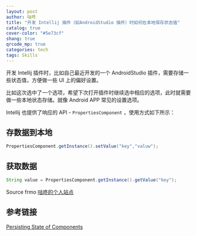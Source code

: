 ```yaml
---
layout: post
author: 咕咚
title: "开发 Intellij 插件（如AndroidStudio 插件）时如何在本地保存状态值"
catalog: true
cover-color: "#5e73cf"
shang: true
qrcode_mp: true
categories: tech 
tags: Skills
---
```


开发 Intellij 插件时，比如自己最近开发的一个 AndroidStudio 插件，需要存储一些状态值，方便做一些 UI 上的偏好设置。

比如这次选中了一个选项，希望下次打开插件时继续选中相应的选项，此时就需要做一些本地状态存储。就像 Android APP 常见的设置选项。

Intellij 也提供了响应的 API - `PropertiesComponent` ，使用方式如下所示：
## 存数据到本地
```java
PropertiesComponent.getInstance().setValue("key","valuw");
```

## 获取数据
```java
String value = PropertiesComponent.getInstance().getValue("key");
```

Source frmo [咕咚的个人站点](http://gudong.name/)

## 参考链接
[Persisting State of Components](https://www.jetbrains.org/intellij/sdk/docs/basics/persisting_state_of_components.html?search=Serialization)

